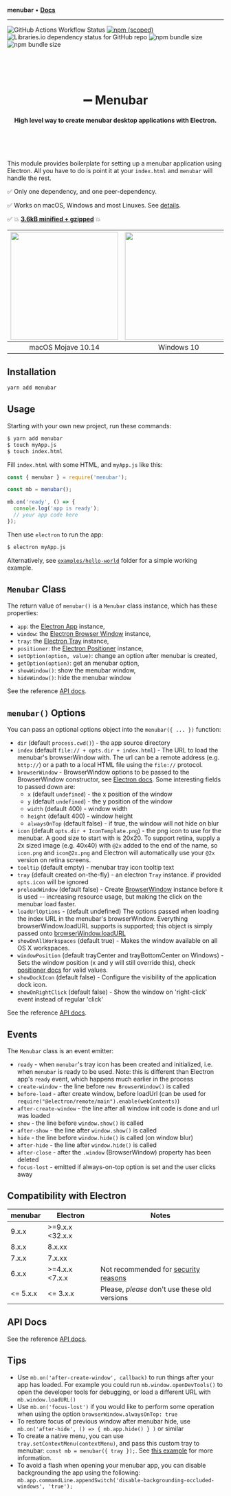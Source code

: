 **menubar** • [**Docs**](globals.md)

***

![GitHub Actions Workflow Status](https://img.shields.io/github/actions/workflow/status/max-mapper/menubar/test.yml)
[![npm (scoped)](https://img.shields.io/npm/v/menubar.svg)](https://www.npmjs.com/package/menubar)
![Libraries.io dependency status for GitHub repo](https://img.shields.io/librariesio/github/max-mapper/menubar)
![npm bundle size](https://img.shields.io/bundlephobia/minzip/menubar.svg)
![npm bundle size](https://img.shields.io/bundlephobia/min/menubar.svg)

<br /><br /><br />

<h1 align="center">➖ Menubar</h1>
<h4 align="center">High level way to create menubar desktop applications with Electron.</h4>

<br /><br /><br />

This module provides boilerplate for setting up a menubar application using Electron. All you have to do is point it at your `index.html` and `menubar` will handle the rest.

✅ Only one dependency, and one peer-dependency.

✅ Works on macOS, Windows and most Linuxes. See [details]().

✅ 💥 [**3.6kB minified + gzipped**](https://bundlephobia.com/result?p=menubar) 💥

| <img src="" height="250px" /> | <img src="" height="250px" /> | <img src="" height="250px" /> |
| :-----------------------------------------------------------: | :--------------------------------------------------------: | :------------------------------------------------------: |
|                      macOS Mojave 10.14                       |                         Windows 10                         |                       Ubuntu 18.04                       |

## Installation

```bash
yarn add menubar
```

## Usage

Starting with your own new project, run these commands:

```bash
$ yarn add menubar
$ touch myApp.js
$ touch index.html
```

Fill `index.html` with some HTML, and `myApp.js` like this:

```javascript
const { menubar } = require('menubar');

const mb = menubar();

mb.on('ready', () => {
  console.log('app is ready');
  // your app code here
});
```

Then use `electron` to run the app:

```bash
$ electron myApp.js
```

Alternatively, see [`examples/hello-world`](/examples/hello-world) folder for a simple working example.

## `Menubar` Class

The return value of `menubar()` is a `Menubar` class instance, which has these properties:

- `app`: the [Electron App](https://electronjs.org/docs/api/app) instance,
- `window`: the [Electron Browser Window](https://electronjs.org/docs/api/browser-window) instance,
- `tray`: the [Electron Tray](https://electronjs.org/docs/api/tray) instance,
- `positioner`: the [Electron Positioner](https://github.com/jenslind/electron-positioner) instance,
- `setOption(option, value)`: change an option after menubar is created,
- `getOption(option)`: get an menubar option,
- `showWindow()`: show the menubar window,
- `hideWindow()`: hide the menubar window

See the reference [API docs]().

## `menubar()` Options

You can pass an optional options object into the `menubar({ ... })` function:

- `dir` (default `process.cwd()`) - the app source directory
- `index` (default `file:// + opts.dir + index.html`) - The URL to load the menubar's browserWindow with. The url can be a remote address (e.g. `http://`) or a path to a local HTML file using the `file://` protocol.
- `browserWindow` - BrowserWindow options to be passed to the BrowserWindow constructor, see [Electron docs](https://electronjs.org/docs/api/browser-window#new-browserwindowoptions). Some interesting fields to passed down are:
  - `x` (default `undefined`) - the x position of the window
  - `y` (default `undefined`) - the y position of the window
  - `width` (default 400) - window width
  - `height` (default 400) - window height
  - `alwaysOnTop` (default false) - if true, the window will not hide on blur
- `icon` (default `opts.dir + IconTemplate.png`) - the png icon to use for the menubar. A good size to start with is 20x20. To support retina, supply a 2x sized image (e.g. 40x40) with `@2x` added to the end of the name, so `icon.png` and `icon@2x.png` and Electron will automatically use your `@2x` version on retina screens.
- `tooltip` (default empty) - menubar tray icon tooltip text
- `tray` (default created on-the-fly) - an electron `Tray` instance. if provided `opts.icon` will be ignored
- `preloadWindow` (default false) - Create [BrowserWindow](https://electronjs.org/docs/api/browser-window#new-browserwindowoptions) instance before it is used -- increasing resource usage, but making the click on the menubar load faster.
- `loadUrlOptions` - (default undefined) The options passed when loading the index URL in the menubar's browserWindow. Everything browserWindow.loadURL supports is supported; this object is simply passed onto [browserWindow.loadURL](https://electronjs.org/docs/api/browser-window#winloadurlurl-options)
- `showOnAllWorkspaces` (default true) - Makes the window available on all OS X workspaces.
- `windowPosition` (default trayCenter and trayBottomCenter on Windows) - Sets the window position (x and y will still override this), check [positioner docs](https://github.com/jenslind/electron-positioner#docs) for valid values.
- `showDockIcon` (default false) - Configure the visibility of the application dock icon.
- `showOnRightClick` (default false) - Show the window on 'right-click' event instead of regular 'click'

See the reference [API docs]().

## Events

The `Menubar` class is an event emitter:

- `ready` - when `menubar`'s tray icon has been created and initialized, i.e. when `menubar` is ready to be used. Note: this is different than Electron app's `ready` event, which happens much earlier in the process
- `create-window` - the line before `new BrowserWindow()` is called
- `before-load` - after create window, before loadUrl (can be used for `require("@electron/remote/main").enable(webContents)`)
- `after-create-window` - the line after all window init code is done and url was loaded
- `show` - the line before `window.show()` is called
- `after-show` - the line after `window.show()` is called
- `hide` - the line before `window.hide()` is called (on window blur)
- `after-hide` - the line after `window.hide()` is called
- `after-close` - after the `.window` (BrowserWindow) property has been deleted
- `focus-lost` - emitted if always-on-top option is set and the user clicks away

## Compatibility with Electron

| menubar  | Electron                   | Notes                                                                                                                      |
| -------- | -------------------------- | -------------------------------------------------------------------------------------------------------------------------- |
| 9.x.x    | >=9.x.x <32.x.x |                                                                                                                            |
| 8.x.x    | 8.x.xx                      |                                                                                                                            |
| 7.x.x    | 7.x.xx                      |                                                                                                                            |
| 6.x.x    | >=4.x.x <7.x.x   | Not recommended for [security reasons](https://electronjs.org/docs/tutorial/security#17-use-a-current-version-of-electron) |
| <= 5.x.x | <= 3.x.x                   | Please, _please_ don't use these old versions                                                                              |

## API Docs

See the reference [API docs]().

## Tips

- Use `mb.on('after-create-window', callback)` to run things after your app has loaded. For example you could run `mb.window.openDevTools()` to open the developer tools for debugging, or load a different URL with `mb.window.loadURL()`
- Use `mb.on('focus-lost')` if you would like to perform some operation when using the option `browserWindow.alwaysOnTop: true`
- To restore focus of previous window after menubar hide, use `mb.on('after-hide', () => { mb.app.hide() } )` or similar
- To create a native menu, you can use `tray.setContextMenu(contextMenu)`, and pass this custom tray to menubar: `const mb = menubar({ tray });`. See [this example](https://github.com/maxogden/menubar/tree/master/examples/native-menu) for more information.
- To avoid a flash when opening your menubar app, you can disable backgrounding the app using the following: `mb.app.commandLine.appendSwitch('disable-backgrounding-occluded-windows', 'true');`
